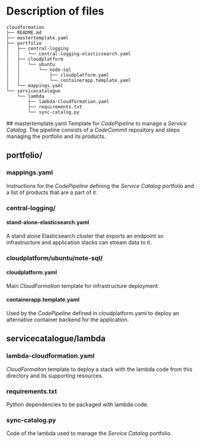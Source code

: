 # Description of files

```
cloudformation
├── README.md
├── mastertemplate.yaml
├── portfolio
│   ├── central-logging
│   │   └── central-logging-elasticsearch.yaml
│   ├── cloudplatform
│   │   └── ubuntu
│   │       └── node-sql
│   │           ├── cloudplatform.yaml
│   │           └── containerapp.template.yaml
│   └── mappings.yaml
└── servicecatalogue
    └── lambda
        ├── lambda-cloudformation.yaml
        ├── requirements.txt
        └── sync-catalog.py
```

## mastertemplate.yaml
Template for _CodePipeline_ to manage a _Service Catalog_. The pipeline consists of a _CodeCommit_ repository and steps managing the portfolio and its products.

## portfolio/
### mappings.yaml
Instructions for the _CodePipeline_ defining the _Service Catalog_ portfolio and a list of products that are a part of it.

### central-logging/
#### stand-alone-elasticsearch.yaml
A stand alone Elasticsearch cluster that exports an endpoint so infrastructure and application stacks can stream data to it.

### cloudplatform/ubuntu/note-sql/
#### cloudplatform.yaml
Main _CloudFormation_ template for infrastructure deployment.
#### containerapp.template.yaml
Used by the _CodePipeline_ defined in cloudplatform.yaml to deploy an alternative container backend for the application.

## servicecatalogue/lambda
### lambda-cloudformation.yaml
_CloudFormaiton_ template to deploy a stack with the lambda code from this directory and its supporting resources.
### requirements.txt
Python dependencies to be packaged with lambda code.
### sync-catalog.py
Code of the lambda used to manage the _Service Catalog_ portfolio.
